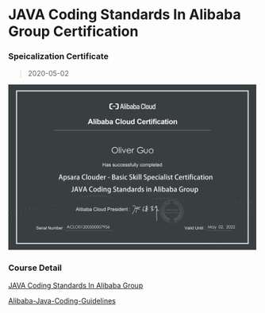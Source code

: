 # JAVA Coding Standards In Alibaba Group Certification

### Speicalization Certificate 
> 2020-05-02
<img src="https://github.com/oliguo/Memos/blob/master/certificates/AliCloud/JAVA/JAVA%20Coding%20Standards%20In%20Alibaba%20Group.png" width="500">


### Course Detail
[JAVA Coding Standards In Alibaba Group](https://edu.alibabacloud.com/course/19)

[Alibaba-Java-Coding-Guidelines](https://github.com/alibaba/Alibaba-Java-Coding-Guidelines)

